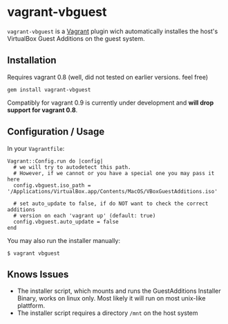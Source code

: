 # vagrant-vbguest

`vagrant-vbguest` is a [Vagrant](http://vagrantup.com) plugin wich automatically installes the host's VirtualBox Guest Additions on the guest system.

## Installation

Requires vagrant 0.8 (well, did not tested on earlier versions. feel free)

    gem install vagrant-vbguest

Compatibly for vagrant 0.9 is currently under development and __will drop support for vagrant 0.8__.

## Configuration / Usage

In your `Vagrantfile`:

    Vagrant::Config.run do |config|
      # we will try to autodetect this path. 
      # However, if we cannot or you have a special one you may pass it here
      config.vbguest.iso_path = '/Applications/VirtualBox.app/Contents/MacOS/VBoxGuestAdditions.iso'
      
      # set auto_update to false, if do NOT want to check the correct additions 
      # version on each 'vagrant up' (default: true)
      config.vbguest.auto_update = false
    end
    
You may also run the installer manually:

    $ vagrant vbguest

## Knows Issues

* The installer script, which mounts and runs the GuestAdditions Installer Binary, works on linux only. Most likely it will run on most unix-like plattform. 
* The installer script requires a directory `/mnt` on the host system